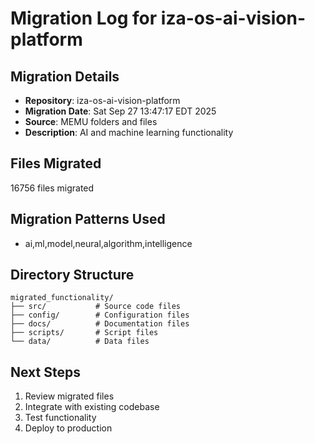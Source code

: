 # Migration Log for iza-os-ai-vision-platform

## Migration Details
- **Repository**: iza-os-ai-vision-platform
- **Migration Date**: Sat Sep 27 13:47:17 EDT 2025
- **Source**: MEMU folders and files
- **Description**: AI and machine learning functionality

## Files Migrated
   16756 files migrated

## Migration Patterns Used
- ai,ml,model,neural,algorithm,intelligence

## Directory Structure
```
migrated_functionality/
├── src/           # Source code files
├── config/        # Configuration files
├── docs/          # Documentation files
├── scripts/       # Script files
└── data/          # Data files
```

## Next Steps
1. Review migrated files
2. Integrate with existing codebase
3. Test functionality
4. Deploy to production

